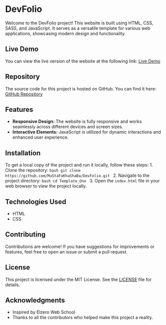 # DevFolio

Welcome to the DevFolio project! This website is built using HTML, CSS, SASS, and JavaScript. It serves as a versatile template for various web applications, showcasing modern design and functionality.

## Live Demo

You can view the live version of the website at the following link: [Live Demo](https://mustafakhashaba.github.io/DevFolio/)

## Repository

The source code for this project is hosted on GitHub. You can find it here: [GitHub Repository](https://github.com/MuStaFaKhaShaBa/DevFolio)

## Features

- **Responsive Design:** The website is fully responsive and works seamlessly across different devices and screen sizes.
- **Interactive Elements:** JavaScript is utilized for dynamic interactions and enhanced user experience.

## Installation

To get a local copy of the project and run it locally, follow these steps: 1. Clone the repository: ```bash git clone https://github.com/MuStaFaKhaShaBa/DevFolio.git ``` 2. Navigate to the project directory: ```bash cd Template_One ``` 3. Open the `index.html` file in your web browser to view the project locally.

## Technologies Used

- HTML
- CSS

## Contributing

Contributions are welcome! If you have suggestions for improvements or features, feel free to open an issue or submit a pull request.

## License

This project is licensed under the MIT License. See the [LICENSE](LICENSE) file for details.

## Acknowledgments

- Inspired by Elzero Web School
- Thanks to all the contributors who helped make this project a reality.
